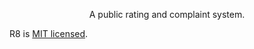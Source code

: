   <p align="center">A public rating and complaint system.</p>

R8 is [MIT licensed](https://github.com/nestjs/nest/blob/master/LICENSE).
